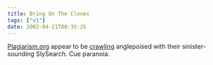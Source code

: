 ```yaml
---
title: Bring On The Clones
tags: ["v1"]
date: 2002-04-21T00:35:25
---
```


[Plagiarism.org][1] appear to be [crawling][2] anglepoised with their sinister-sounding SlySearch. Cue paranoia.

[1]: http://www.plagiarism.org/
[2]: http://www.plagiarism.org/crawler/robotinfo.html

